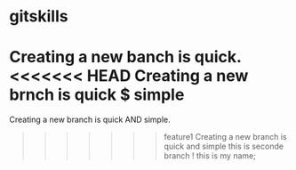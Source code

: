 # gitskills
Creating a new banch is quick.
<<<<<<< HEAD
Creating a new brnch is quick $ simple
=======
Creating a new branch is quick AND simple.
>>>>>>> feature1
Creating a new branch is quick and simple
this is seconde branch !
this is my name;